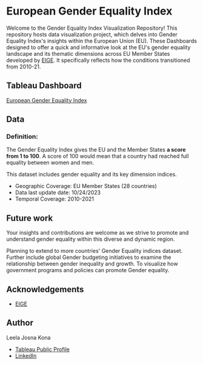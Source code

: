 
# European Gender Equality Index
Welcome to the Gender Equality Index Visualization Repository!
This repository hosts data visualization project, which delves into Gender Equality Index's insights within the European Union (EU). These Dashboards designed to offer a quick and informative look at the EU's gender equality landscape and its thematic dimensions across EU Member States developed by [EIGE](https://eige.europa.eu/gender-equality-index). It specifically reflects how the conditions transitioned from 2010-21.

## Tableau Dashboard
[European Gender Equality Index](https://public.tableau.com/app/profile/lkona/viz/EuropeanGenderEqualityIndex/EUGenderEqualityIndex)

## Data

### Definition:
The Gender Equality Index gives the EU and the Member States **a score from 1 to 100**. A score of 100 would mean that a country had reached full equality between women and men.

This dataset includes gender equality and its key dimension indices.

- Geographic Coverage: EU Member States (28 countries)
- Data last update date: 10/24/2023 
- Temporal Coverage: 2010-2021

## Future work
Your insights and contributions are welcome as we strive to promote and understand gender equality within this diverse and dynamic region.

Planning to extend to more countries' Gender Equality indices dataset. Further include global Gender budgeting initiatives to examine the relationship between gender inequality and growth. To visualize how government programs and policies can promote Gender equality.






## Acknowledgements

 - [EIGE](https://eige.europa.eu/gender-equality-index)
 


## Author

Leela Josna Kona 
- [Tableau Public Profile](https://public.tableau.com/app/profile/lkona)
- [LinkedIn](https://www.linkedin.com/in/lkona/)
